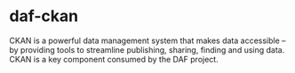 # daf-ckan
CKAN is a powerful data management system that makes data accessible – by providing tools to streamline publishing, sharing, finding and using data. CKAN is a key component consumed by the DAF project.
